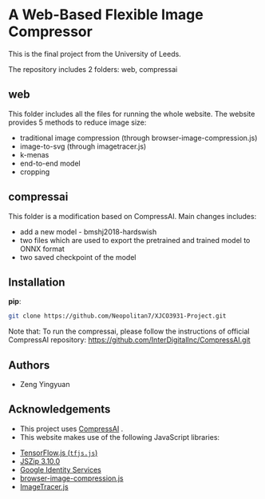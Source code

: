 # A Web-Based Flexible Image Compressor

This is the final project from the University of Leeds.

The repository includes 2 folders: web, compressai

## web
This folder includes all the files for running the whole website.
The website provides 5 methods to reduce image size:
* traditional image compression (through browser-image-compression.js)
* image-to-svg (through imagetracer.js)
* k-menas
* end-to-end model
* cropping

## compressai
This folder is a modification based on CompressAI.
Main changes includes:
* add a new model - bmshj2018-hardswish
* two files which are used to export the pretrained and trained model to ONNX format
* two saved checkpoint of the model

## Installation

**pip**:

```bash
git clone https://github.com/Neopolitan7/XJCO3931-Project.git
```

Note that: To run the compressai, please follow the instructions of official CompressAI repository:
https://github.com/InterDigitalInc/CompressAI.git

## Authors

* Zeng Yingyuan

## Acknowledgements

- This project uses [CompressAI](https://github.com/InterDigitalInc/CompressAI) .
- This website makes use of the following JavaScript libraries:
* [TensorFlow.js (`tfjs.js`)](https://www.tensorflow.org/js)
* [JSZip 3.10.0](https://cdnjs.com/libraries/jszip)
* [Google Identity Services](https://developers.google.com/identity/gsi/web)
* [browser-image-compression.js](https://github.com/Donaldcwl/browser-image-compression)
* [ImageTracer.js](https://github.com/jankovicsandras/imagetracerjs)
